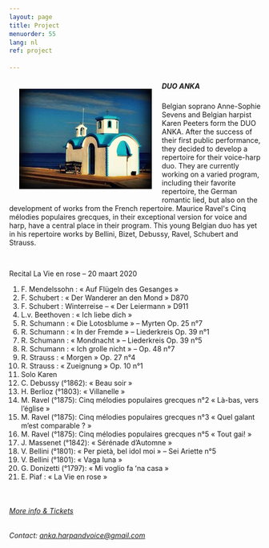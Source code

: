 ```yaml
---
layout: page
title: Project
menuorder: 55
lang: nl
ref: project

---
```

<img style="float: left; padding: 20px" src="/assets/eglise.jpg"> 

##### DUO ANKA 

Belgian soprano Anne-Sophie Sevens and Belgian harpist Karen Peeters form the DUO ANKA. After the success of their first public performance, they decided to develop a repertoire for their voice-harp duo. They are currently working on a varied program, including their favorite repertoire, the German romantic lied, but also on the development of works from the French repertoire.
Maurice Ravel's Cinq mélodies populaires grecques, in their exceptional version for voice and harp, have a central place in their program. This young Belgian duo has yet in his repertoire works by Bellini, Bizet, Debussy, Ravel, Schubert and Strauss. 

&nbsp;


Recital La Vie en rose – 20 maart 2020 

1. F. Mendelssohn : « Auf Flügeln des Gesanges » 
2. F. Schubert : « Der Wanderer an den Mond » D870 
3. F. Schubert : Winterreise – « Der Leiermann » D911 
4. L.v. Beethoven : « Ich liebe dich »  
5. R. Schumann : « Die Lotosblume » – Myrten Op. 25 n°7 
6. R. Schumann : « In der Fremde » – Liederkreis Op. 39 n°1  
7. R. Schumann : « Mondnacht » – Liederkreis Op. 39 n°5  
8. R. Schumann : « Ich grolle nicht » – Op. 48 n°7  
9. R. Strauss : « Morgen » Op. 27 n°4
10. R. Strauss : « Zueignung » Op. 10 n°1
11. Solo Karen 
12. C. Debussy (°1862): « Beau soir »
13. H. Berlioz (°1803): « Villanelle »   
14. M. Ravel (°1875): Cinq mélodies populaires grecques n°2 « Là-bas, vers lʼéglise » 
15. M. Ravel (°1875): Cinq mélodies populaires grecques n°3 « Quel galant mʼest comparable ? » 
16. M. Ravel (°1875): Cinq mélodies populaires grecques n°5 « Tout gai! »
17. J. Massenet (°1842): « Sérénade dʼAutomne » 
18. V. Bellini (°1801): « Per pietà, bel idol moi » – Sei Ariette n°5  
19. V. Bellini (°1801): « Vaga luna »  
20. G. Donizetti (°1797): « Mi voglio fa ʻna casa »  
21. E. Piaf : « La Vie en rose » 

&nbsp;

###### <a href="https://www.casaveronica.net/events/duo-anka" target="_blank">More info & Tickets</a>

###### Contact: anka.harpandvoice@gmail.com
